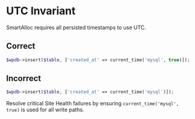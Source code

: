 # UTC Invariant

SmartAlloc requires all persisted timestamps to use UTC.

## Correct
```php
$wpdb->insert($table, ['created_at' => current_time('mysql', true)]);
```

## Incorrect
```php
$wpdb->insert($table, ['created_at' => current_time('mysql')]);
```

Resolve critical Site Health failures by ensuring `current_time('mysql', true)` is used for all write paths.

